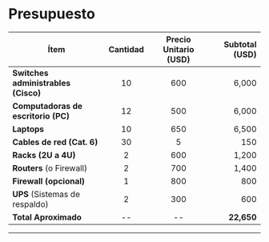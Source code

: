 # Presupuesto
| **Ítem**                             | **Cantidad** | **Precio Unitario (USD)** | **Subtotal (USD)** |  
|--------------------------------------|:-----------:|:-------------------------:|--------------------:|  
| **Switches administrables (Cisco)**  |     10      |           600            |         6,000       |  
| **Computadoras de escritorio (PC)**  |     12      |           500            |         6,000       |  
| **Laptops**                          |     10      |           650            |         6,500       |  
| **Cables de red (Cat. 6)**           |     30      |             5            |           150       |  
| **Racks (2U a 4U)**                  |      2      |           600            |         1,200       |  
| **Routers** (o Firewall)             |      2      |           700            |         1,400       |  
| **Firewall (opcional)**             |      1      |           800            |           800       |  
| **UPS** (Sistemas de respaldo)       |      2      |           300            |           600       |  
| **Total Aproximado**                 |     --      |            --            |     **22,650**      |  

---